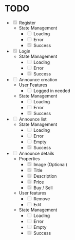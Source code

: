 # TODO

- <input type="checkbox" disabled checked /> Register
  - State Management
    - <input type="checkbox" disabled /> Loading
    - <input type="checkbox" disabled /> Error
    - <input type="checkbox" disabled checked /> Success
- <input type="checkbox" disabled checked /> Login
  - State Management
    - <input type="checkbox" disabled /> Loading
    - <input type="checkbox" disabled /> Error
    - <input type="checkbox" disabled checked /> Success
- <input type="checkbox" disabled /> Announce creation
  - User Features
    - <input type="checkbox" disabled /> Logged in needed
  - State Management
    - <input type="checkbox" disabled /> Loading
    - <input type="checkbox" disabled /> Error
    - <input type="checkbox" disabled checked /> Success
- <input type="checkbox" disabled /> Announce list
  - State Management
    - <input type="checkbox" disabled /> Loading
    - <input type="checkbox" disabled /> Error
    - <input type="checkbox" disabled /> Empty
    - <input type="checkbox" disabled checked /> Success
- <input type="checkbox" disabled /> Announce details
  - Properties
    - <input type="checkbox" disabled checked /> Image (Optional)
    - <input type="checkbox" disabled checked /> Title
    - <input type="checkbox" disabled checked /> Description
    - <input type="checkbox" disabled checked /> Price
    - <input type="checkbox" disabled checked /> Buy / Sell
  - User features
    - <input type="checkbox" disabled /> Remove
    - <input type="checkbox" disabled /> Edit
  - State Management
    - <input type="checkbox" disabled /> Loading
    - <input type="checkbox" disabled /> Error
    - <input type="checkbox" disabled /> Empty
    - <input type="checkbox" disabled checked /> Success

